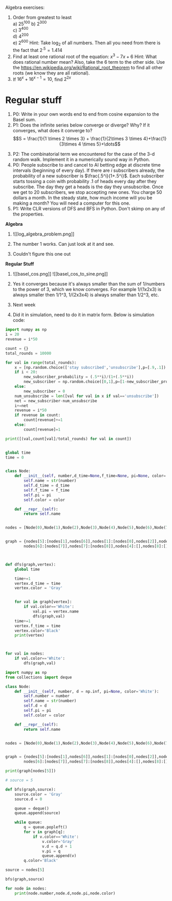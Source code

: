 Algebra exercises:
1. Order from greatest to least  
    a) $25^{100}$ 
    b) $2^{300}$  
    c) $3^{400}$  
    d) $4^{200}$  
    e) $2^{600}$
Hint: Take $\log_2$ of all numbers. Then all you need from there is the fact that $2^.5 = 1.414$
2. Find at least one rational root of the equation: $x^3 - 7x + 6$
Hint: What does rational number mean? Also, take the 6 term to the other side.
		Use the https://en.wikipedia.org/wiki/Rational_root_theorem to find all other roots (we know they are all rational).
1. If $16^x + 16^{x - 1} = 10$, find $2^{2x}$
# Regular stuff
1. P0: Write in your own words end to end from cosine expansion to the Basel sum.
2. P1: Does the infinite series below converge or diverge? Why? If it converges, what does it converge to?
$$S = \frac{1}{1 \times 2 \times 3} + \frac{1}{2\times 3 \times 4}+\frac{1}{3\times 4 \times 5}+\dots$$
3) P2: The combinatorial term we encountered for the case of the 3-d random walk. Implement it in a numerically sound way in Python.
4) P0: People subscribe to and cancel to AI betting edge at discrete time intervals (beginning of every day). If there are $i$ subscribers already, the probability of a new subscriber is $\frac{.5^i}{1+.5^i}$. Each subscriber starts tossing a coin with probability $.1$ of heads every day after they subscribe. The day they get a heads is the day they unsubscribe. Once we get to 20 subscribers, we stop accepting new ones. You charge 50 dollars a month. In the steady state, how much income will you be making a month? You will need a computer for this one.
5) P1: Write CLR versions of DFS and BFS in Python. Don't skimp on any of the properties.

**Algebra**

1.  ![[log_algebra_problem.png]]

2. The number 1 works. Can just look at it and see.
3. Couldn't figure this one out



**Regular Stuff**

1. ![[basel_cos.png]]
![[basel_cos_to_sine.png]]

2. Yes it converges because it's always smaller than the sum of 1/numbers to the power of 3, which we know converges. For example 1/(1x2x3) is always smaller then 1/1^3, 1/(2x3x4) is always smaller than 1/2^3, etc.
3. Next week
4. Did it in simulation, need to do it in matrix form. Below is simulation code:
~~~Python
import numpy as np
i = 20
revenue = i*50

count = {}
total_rounds = 10000

for val in range(total_rounds):
	x = [np.random.choice(['stay subscribed','unsubscribe'],p=[.9,.1]) for val in range(i)]
	if i < 20:
		new_subscriber_probability = (.5**i)/(1+(.5**i))
		new_subscriber = np.random.choice([0,1],p=[1-new_subscriber_probability,new_subscriber_probability])
	else:
		new_subscriber = 0
	num_unsubscribe = len([val for val in x if val=='unsubscribe'])
	net = new_subscriber-num_unsubscribe
	i+=net 
	revenue = i*50
	if revenue in count:
		count[revenue]+=1
	else:
		count[revenue]=1

print([(val,count[val]/total_rounds) for val in count])

~~~



~~~Python DFS

global time
time = 0


class Node:
	def __init__(self, number,d_time=None,f_time=None, pi=None, color='White'):
		self.name = str(number)
		self.d_time = d_time
		self.f_time = f_time
		self.pi = pi 
		self.color = color

	def __repr__(self):
		return self.name


nodes = [Node(0),Node(1),Node(2),Node(3),Node(4),Node(5),Node(6),Node(7),Node(8)]


graph = {nodes[5]:[nodes[1],nodes[6]],nodes[1]:[nodes[0],nodes[2]],nodes[2]:[nodes[3]],nodes[3]:[nodes[4]],
		nodes[6]:[nodes[7]],nodes[7]:[nodes[8]],nodes[4]:[],nodes[8]:[],nodes[0]:[]}



def dfs(graph,vertex):
	global time

	time+=1
	vertex.d_time = time
	vertex.color = 'Gray'


	for val in graph[vertex]:
		if val.color=='White':
			val.pi = vertex.name
			dfs(graph,val)
	time+=1
	vertex.f_time = time
	vertex.color='Black'
	print(vertex)



for val in nodes:
	if val.color=='White':
		dfs(graph,val)
~~~

~~~Python BFS
import numpy as np
from collections import deque

class Node:
	def __init__(self, number, d = np.inf, pi=None, color='White'):
		self.number = number
		self.name = str(number)
		self.d = d
		self.pi = pi 
		self.color = color

	def __repr__(self):
		return self.name


nodes = [Node(0),Node(1),Node(2),Node(3),Node(4),Node(5),Node(6),Node(7),Node(8)]


graph = {nodes[5]:[nodes[1],nodes[6]],nodes[1]:[nodes[0],nodes[2]],nodes[2]:[nodes[3]],nodes[3]:[nodes[4]],
		nodes[6]:[nodes[7]],nodes[7]:[nodes[8]],nodes[4]:[],nodes[8]:[],nodes[0]:[]}

print(graph[nodes[5]])

# source = 5

def bfs(graph,source):
	source.color = 'Gray'
	source.d = 0

	queue = deque()
	queue.append(source)

	while queue:
		q = queue.popleft()
		for v in graph[q]:
			if v.color=='White':
				v.color='Gray'
				v.d = q.d + 1
				v.pi = q
				queue.append(v)
		q.color='Black'

source = nodes[5]

bfs(graph,source)

for node in nodes:
	print(node.number,node.d,node.pi,node.color)
~~~


